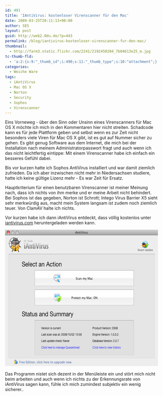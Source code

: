 ```yaml
---
id: 491
title: 'IAntiVirus: kostenloser Virenscanner für den Mac'
date: 2009-03-25T20:11:13+00:00
author: SES
layout: post
guid: http://web2.0du.de/?p=443
permalink: /blog/iantivirus-kostenloser-virenscanner-fur-den-mac/
thumbnail:
  - http://farm3.static.flickr.com/2241/2192450204_7b04613e25_m.jpg
tc-thumb-fld:
  - 'a:2:{s:9:"_thumb_id";i:490;s:11:"_thumb_type";s:10:"attachment";}'
categories:
  - Weiche Ware
tags:
  - iAntiVirus
  - Mac OS X
  - Norton
  - Security
  - Sophos
  - Virenscanner
---
```

Eins Vorneweg - über den Sinn oder Unsinn eines Virenscanners für Mac OS X möchte ich mich in den Kommentaren hier nicht streiten. Schadcode kann es für jede Plattform geben und selbst wenn es zur Zeit nicht besonders viele Viren für Mac OS X gibt, ist es gut auf Nummer sicher zu gehen. Es gibt genug Software aus dem Internet, die mich bei der Installation nach meinem Administratorpasswort fragt und auch wenn ich das nicht leichtfertig eintippe: Mit einem Virenscanner habe ich einfach ein besseres Gefühl dabei.

Bis vor kurzen hatte ich Sophos AntiVirus installiert und war damit ziemlich zufrieden. Da ich aber inzwischen nicht mehr in Niedersachsen studiere, hatte ich keine gültige Lizenz mehr - Es war Zeit für Ersatz.

Hauptkriterium für einen benutzbaren Virenscanner ist meiner Meinung nach, dass ich nichts von ihm merke und er meine Arbeit nicht behindert. Bei Sophos ist das gegeben, Norton ist Schrott; Intego Virus Barrier X5 sieht sehr merkwürdig aus, macht mein System langsam ist zudem noch ziemlich teuer. Von ClamAV halte ich nichts.

Vor kurzen habe ich dann iAntiVirus entdeckt, dass völlig kostenlos unter [iantivirus.com](http://www.iantivirus.com/) heruntergeladen werden kann.

<img loading="lazy" src="/assets/2009/03/iantivirus.png" alt="iantivirus.png" border="0" width="606" height="449" />

Das Programm nistet sich dezent in der Menüleiste ein und stört mich nicht beim arbeiten und auch wenn ich nichts zu der Erkennungsrate von iAntiVirus sagen kann, fühle ich mich zumindest subjektiv ein wenig sicherer..
